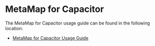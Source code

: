 # MetaMap for Capacitor

The MetaMap for Capacitor usage guide can be found in the following location:
* [MetaMap for Capacitor Usage Guide](docs/metaMap-capacitor.md)

